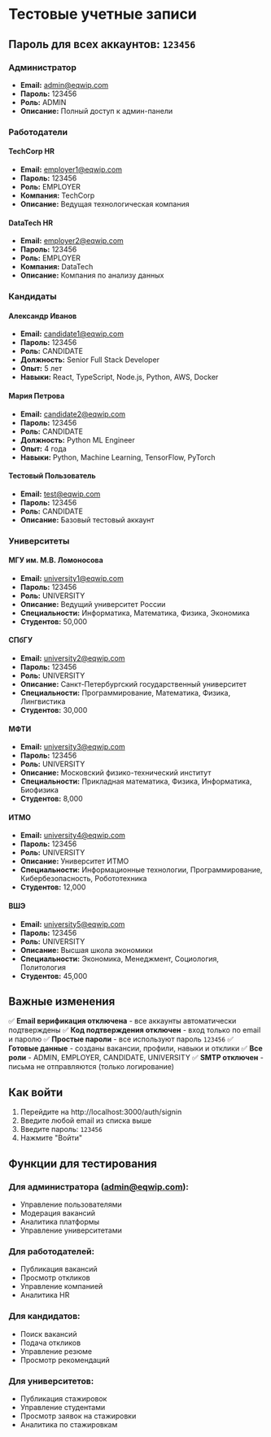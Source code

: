 # Тестовые учетные записи

## Пароль для всех аккаунтов: `123456`

### Администратор
- **Email:** admin@eqwip.com
- **Пароль:** 123456
- **Роль:** ADMIN
- **Описание:** Полный доступ к админ-панели

### Работодатели

#### TechCorp HR
- **Email:** employer1@eqwip.com
- **Пароль:** 123456
- **Роль:** EMPLOYER
- **Компания:** TechCorp
- **Описание:** Ведущая технологическая компания

#### DataTech HR
- **Email:** employer2@eqwip.com
- **Пароль:** 123456
- **Роль:** EMPLOYER
- **Компания:** DataTech
- **Описание:** Компания по анализу данных

### Кандидаты

#### Александр Иванов
- **Email:** candidate1@eqwip.com
- **Пароль:** 123456
- **Роль:** CANDIDATE
- **Должность:** Senior Full Stack Developer
- **Опыт:** 5 лет
- **Навыки:** React, TypeScript, Node.js, Python, AWS, Docker

#### Мария Петрова
- **Email:** candidate2@eqwip.com
- **Пароль:** 123456
- **Роль:** CANDIDATE
- **Должность:** Python ML Engineer
- **Опыт:** 4 года
- **Навыки:** Python, Machine Learning, TensorFlow, PyTorch

#### Тестовый Пользователь
- **Email:** test@eqwip.com
- **Пароль:** 123456
- **Роль:** CANDIDATE
- **Описание:** Базовый тестовый аккаунт

### Университеты

#### МГУ им. М.В. Ломоносова
- **Email:** university1@eqwip.com
- **Пароль:** 123456
- **Роль:** UNIVERSITY
- **Описание:** Ведущий университет России
- **Специальности:** Информатика, Математика, Физика, Экономика
- **Студентов:** 50,000

#### СПбГУ
- **Email:** university2@eqwip.com
- **Пароль:** 123456
- **Роль:** UNIVERSITY
- **Описание:** Санкт-Петербургский государственный университет
- **Специальности:** Программирование, Математика, Физика, Лингвистика
- **Студентов:** 30,000

#### МФТИ
- **Email:** university3@eqwip.com
- **Пароль:** 123456
- **Роль:** UNIVERSITY
- **Описание:** Московский физико-технический институт
- **Специальности:** Прикладная математика, Физика, Информатика, Биофизика
- **Студентов:** 8,000

#### ИТМО
- **Email:** university4@eqwip.com
- **Пароль:** 123456
- **Роль:** UNIVERSITY
- **Описание:** Университет ИТМО
- **Специальности:** Информационные технологии, Программирование, Кибербезопасность, Робототехника
- **Студентов:** 12,000

#### ВШЭ
- **Email:** university5@eqwip.com
- **Пароль:** 123456
- **Роль:** UNIVERSITY
- **Описание:** Высшая школа экономики
- **Специальности:** Экономика, Менеджмент, Социология, Политология
- **Студентов:** 45,000

## Важные изменения

✅ **Email верификация отключена** - все аккаунты автоматически подтверждены
✅ **Код подтверждения отключен** - вход только по email и паролю
✅ **Простые пароли** - все используют пароль `123456`
✅ **Готовые данные** - созданы вакансии, профили, навыки и отклики
✅ **Все роли** - ADMIN, EMPLOYER, CANDIDATE, UNIVERSITY
✅ **SMTP отключен** - письма не отправляются (только логирование)

## Как войти

1. Перейдите на http://localhost:3000/auth/signin
2. Введите любой email из списка выше
3. Введите пароль: `123456`
4. Нажмите "Войти"

## Функции для тестирования

### Для администратора (admin@eqwip.com):
- Управление пользователями
- Модерация вакансий
- Аналитика платформы
- Управление университетами

### Для работодателей:
- Публикация вакансий
- Просмотр откликов
- Управление компанией
- Аналитика HR

### Для кандидатов:
- Поиск вакансий
- Подача откликов
- Управление резюме
- Просмотр рекомендаций

### Для университетов:
- Публикация стажировок
- Управление студентами
- Просмотр заявок на стажировки
- Аналитика по стажировкам

